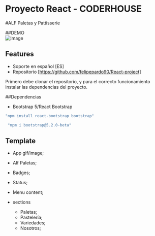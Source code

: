 <h1>Proyecto React - CODERHOUSE</h1>

#ALF Paletas y Pattisserie

##DEMO
<br>
![image](https://github.com/felipepardo90/React-project/blob/main/src/components/Images/AlfPaletas.gif?raw=true)
<br>

## Features

- Soporte en español [ES]
- Repositorio [https://github.com/felipepardo90/React-project]

Primero debe clonar el repositorio, y para el correcto funcionamiento instalar las dependencias del proyecto.

<!-- ## Settings

You can add these settings in your settings.json

```js
 "simple.readme.settings.github": "YOUR GITHUB USERNAME"

 "simple.readme.settings.name": "YOUR GITHUB NAME"

 "simple.readme.settings.lang": "THE TEMPLATE LANGUAGE" // Default en
```

<br>

* `simple.readme.settings.github`: To add links for you Github profile and to get your repository badges;
* `simple.readme.settings.name`: To put your name on the file end;
* `simple.readme.settings.lang`: The template language; -->

##Dependencias
- Bootstrap 5/React Bootstrap
```js
"npm install react-bootstrap bootstrap"

 "npm i bootstrap@5.2.0-beta"
```


## Template

- App gif/image;
- Alf Paletas;
- Badges;
- Status;
- Menu content;

- sections
  - Paletas;
  - Pastelería;
  - Variedades;
  - Nosotros;



